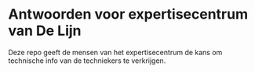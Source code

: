 # Antwoorden voor expertisecentrum van De Lijn
Deze repo geeft de mensen van het expertisecentrum de kans om technische info van de techniekers te verkrijgen.
